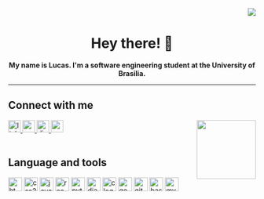 <div align="right">
  <img src="https://visitor-badge.laobi.icu/badge?page_id=lcsgborges.lcsgborges&"  />
</div>



<h1 align="center">Hey there! 👋</h1>


<p align="center"> <b>My name is Lucas. I'm a software engineering student at the University of Brasilia. </b></p>
<hr>


<h2 align="left">Connect with me</h2>



<div align="left">
   <img align="right" height="120" src="https://media0.giphy.com/media/v1.Y2lkPTc5MGI3NjExOTU3NjBhaWxjMm5uMzdnZnI1dDNoa3EwN2Z3azhpYTR2bno3MHlrMSZlcD12MV9pbnRlcm5hbF9naWZfYnlfaWQmY3Q9Zw/i7NLlLUaaG9u8/giphy.gif"  />
  
  <a href="https://www.linkedin.com/in/lucas-guimaraes-dev/" target="_blank">
    <img src="https://img.shields.io/static/v1?message=LinkedIn&logo=linkedin&label=&color=0077B5&logoColor=white&labelColor=&style=for-the-badge" height="25" alt="linkedin logo"  />
  </a>
  <a href="mailto:lcsgborges@gmail.com" target="_blank">
    <img src="https://img.shields.io/static/v1?message=Gmail&logo=gmail&label=&color=D14836&logoColor=white&labelColor=&style=for-the-badge" height="25" alt="gmail logo"  />
  </a>
  <a href="https://discord.com/users/1040034536895041674" target="_blank">
    <img src="https://img.shields.io/static/v1?message=Discord&logo=discord&label=&color=7289DA&logoColor=white&labelColor=&style=for-the-badge" height="25" alt="discord logo"  />
  </a>
  <a href="https://www.youtube.com/@lcsgborges" target="_blank">
    <img src="https://img.shields.io/static/v1?message=Youtube&logo=youtube&label=&color=FF0000&logoColor=white&labelColor=&style=for-the-badge" height="25" alt="youtube logo"  />
  </a>
</div>

<br>


<h2 align="left">Language and tools</h2>



<div align="left">
  <img src="https://img.shields.io/badge/HTML5-E34F26?logo=html5&logoColor=white&style=for-the-badge" height="28" alt="html5 logo"  />

  <img src="https://img.shields.io/badge/CSS3-1572B6?logo=css3&logoColor=white&style=for-the-badge" height="28" alt="css3 logo"  />
 
  <img src="https://img.shields.io/badge/JavaScript-F7DF1E?logo=javascript&logoColor=black&style=for-the-badge" height="28" alt="javascript logo"  />
 
  <img src="https://img.shields.io/badge/React-61DAFB?logo=react&logoColor=black&style=for-the-badge" height="28" alt="react logo"  />
 
  <img src="https://img.shields.io/badge/Python-3776AB?logo=python&logoColor=white&style=for-the-badge" height="28" alt="python logo"  />
  
  <img src="https://img.shields.io/badge/Django-092E20?logo=django&logoColor=white&style=for-the-badge" height="28" alt="django logo"  />

  <img src="https://img.shields.io/badge/C-A8B9CC?logo=c&logoColor=black&style=for-the-badge" height="28" alt="c logo"  />

  <img src="https://img.shields.io/badge/Go-00ADD8?logo=go&logoColor=white&style=for-the-badge" height="28" alt="go logo"  />
  
  
  <img src="https://img.shields.io/badge/Git-F05032?logo=git&logoColor=white&style=for-the-badge" height="28" alt="git logo"  />

 
  <img src="https://img.shields.io/badge/GNU Bash-4EAA25?logo=gnubash&logoColor=white&style=for-the-badge" height="28" alt="bash logo"  />
 
 
  <img src="https://img.shields.io/badge/MySQL-4479A1?logo=mysql&logoColor=white&style=for-the-badge" height="28" alt="mysql logo"  />
</div>

###
###
